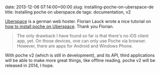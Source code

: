 date: 2013-12-06 07:14:00+00:00
slug: installing-poche-on-uberspace-de
title: Installing poche on uberspace.de
tags: documentation, v2

[Uberspace](https://uberspace.de/) is a german web hoster. Florian Lauck wrote a nice tutorial on [how to install poche on Uberspace](http://classmplanet.de/poche-on-uberspace/). Thank you Florian.

> The only drawback I have found so far is that there's no iOS client app, yet. On those devices, one can only use Poche via browser. However, there are apps for Android and Windows Phone.

With poche v2 (which is still in development), and its API, third applications will be able to make more great things, like offline reading. poche v2 will be released in 2014, I hope.
